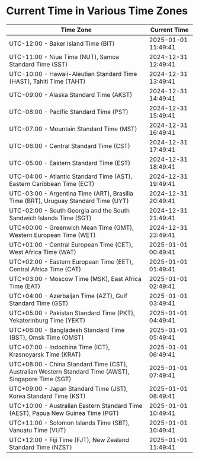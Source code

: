 # Current Time in Various Time Zones

| Time Zone | Current Time |
|-----------|--------------|
| UTC-12:00 - Baker Island Time (BIT) | 2025-01-01 11:49:41 |
| UTC-11:00 - Niue Time (NUT), Samoa Standard Time (SST) | 2024-12-31 12:49:41 |
| UTC-10:00 - Hawaii-Aleutian Standard Time (HAST), Tahiti Time (TAHT) | 2024-12-31 13:49:41 |
| UTC-09:00 - Alaska Standard Time (AKST) | 2024-12-31 14:49:41 |
| UTC-08:00 - Pacific Standard Time (PST) | 2024-12-31 15:49:41 |
| UTC-07:00 - Mountain Standard Time (MST) | 2024-12-31 16:49:41 |
| UTC-06:00 - Central Standard Time (CST) | 2024-12-31 17:49:41 |
| UTC-05:00 - Eastern Standard Time (EST) | 2024-12-31 18:49:41 |
| UTC-04:00 - Atlantic Standard Time (AST), Eastern Caribbean Time (ECT) | 2024-12-31 19:49:41 |
| UTC-03:00 - Argentina Time (ART), Brasília Time (BRT), Uruguay Standard Time (UYT) | 2024-12-31 20:49:41 |
| UTC-02:00 - South Georgia and the South Sandwich Islands Time (SGT) | 2024-12-31 21:49:41 |
| UTC±00:00 - Greenwich Mean Time (GMT), Western European Time (WET) | 2024-12-31 23:49:41 |
| UTC+01:00 - Central European Time (CET), West Africa Time (WAT) | 2025-01-01 00:49:41 |
| UTC+02:00 - Eastern European Time (EET), Central Africa Time (CAT) | 2025-01-01 01:49:41 |
| UTC+03:00 - Moscow Time (MSK), East Africa Time (EAT) | 2025-01-01 02:49:41 |
| UTC+04:00 - Azerbaijan Time (AZT), Gulf Standard Time (GST) | 2025-01-01 03:49:41 |
| UTC+05:00 - Pakistan Standard Time (PKT), Yekaterinburg Time (YEKT) | 2025-01-01 04:49:41 |
| UTC+06:00 - Bangladesh Standard Time (BST), Omsk Time (OMST) | 2025-01-01 05:49:41 |
| UTC+07:00 - Indochina Time (ICT), Krasnoyarsk Time (KRAT) | 2025-01-01 06:49:41 |
| UTC+08:00 - China Standard Time (CST), Australian Western Standard Time (AWST), Singapore Time (SGT) | 2025-01-01 07:49:41 |
| UTC+09:00 - Japan Standard Time (JST), Korea Standard Time (KST) | 2025-01-01 08:49:41 |
| UTC+10:00 - Australian Eastern Standard Time (AEST), Papua New Guinea Time (PGT) | 2025-01-01 10:49:41 |
| UTC+11:00 - Solomon Islands Time (SBT), Vanuatu Time (VUT) | 2025-01-01 10:49:41 |
| UTC+12:00 - Fiji Time (FJT), New Zealand Standard Time (NZST) | 2025-01-01 11:49:41 |
